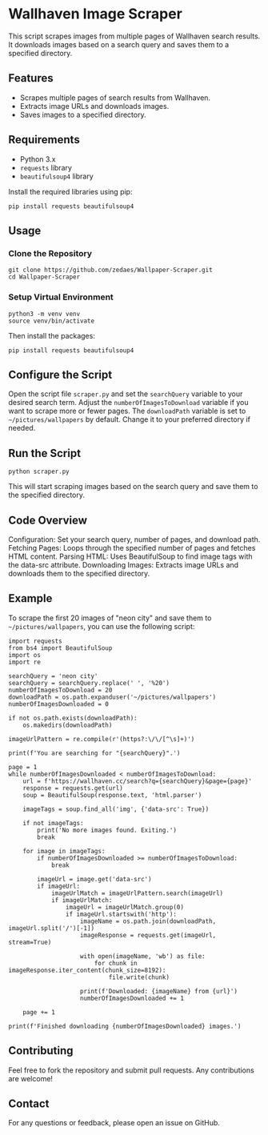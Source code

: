 # Wallhaven Image Scraper

This script scrapes images from multiple pages of Wallhaven search results. It downloads images based on a search query and saves them to a specified directory.

## Features

- Scrapes multiple pages of search results from Wallhaven.
- Extracts image URLs and downloads images.
- Saves images to a specified directory.

## Requirements

- Python 3.x
- `requests` library
- `beautifulsoup4` library

Install the required libraries using pip:

```
pip install requests beautifulsoup4
```

## Usage
### Clone the Repository

```
git clone https://github.com/zedaes/Wallpaper-Scraper.git
cd Wallpaper-Scraper
```

### Setup Virtual Environment

```
python3 -m venv venv
source venv/bin/activate
```

Then install the packages:

```
pip install requests beautifulsoup4
```

## Configure the Script

Open the script file `scraper.py` and set the `searchQuery` variable to your desired search term.
Adjust the `numberOfImagesToDownload` variable if you want to scrape more or fewer pages.
The `downloadPath` variable is set to `~/pictures/wallpapers` by default. Change it to your preferred directory if needed.

## Run the Script

```
python scraper.py
```
This will start scraping images based on the search query and save them to the specified directory.

## Code Overview

Configuration: Set your search query, number of pages, and download path.
Fetching Pages: Loops through the specified number of pages and fetches HTML content.
Parsing HTML: Uses BeautifulSoup to find image tags with the data-src attribute.
Downloading Images: Extracts image URLs and downloads them to the specified directory.

## Example

To scrape the first 20 images of "neon city" and save them to `~/pictures/wallpapers`, you can use the following script:

```
import requests
from bs4 import BeautifulSoup
import os
import re

searchQuery = 'neon city'
searchQuery = searchQuery.replace(' ', '%20')
numberOfImagesToDownload = 20
downloadPath = os.path.expanduser('~/pictures/wallpapers')
numberOfImagesDownloaded = 0

if not os.path.exists(downloadPath):
    os.makedirs(downloadPath)

imageUrlPattern = re.compile(r'(https?:\/\/[^\s]+)')

print(f'You are searching for "{searchQuery}".')

page = 1
while numberOfImagesDownloaded < numberOfImagesToDownload:
    url = f'https://wallhaven.cc/search?q={searchQuery}&page={page}' 
    response = requests.get(url)
    soup = BeautifulSoup(response.text, 'html.parser')

    imageTags = soup.find_all('img', {'data-src': True})
    
    if not imageTags:
        print('No more images found. Exiting.')
        break

    for image in imageTags:
        if numberOfImagesDownloaded >= numberOfImagesToDownload:
            break

        imageUrl = image.get('data-src')
        if imageUrl:
            imageUrlMatch = imageUrlPattern.search(imageUrl)
            if imageUrlMatch:
                imageUrl = imageUrlMatch.group(0)
                if imageUrl.startswith('http'):
                    imageName = os.path.join(downloadPath, imageUrl.split('/')[-1])
                    imageResponse = requests.get(imageUrl, stream=True)
                    
                    with open(imageName, 'wb') as file:
                        for chunk in imageResponse.iter_content(chunk_size=8192):
                            file.write(chunk)

                    print(f'Downloaded: {imageName} from {url}')
                    numberOfImagesDownloaded += 1

    page += 1

print(f'Finished downloading {numberOfImagesDownloaded} images.')

```

## Contributing
Feel free to fork the repository and submit pull requests. Any contributions are welcome!

## Contact
For any questions or feedback, please open an issue on GitHub.
